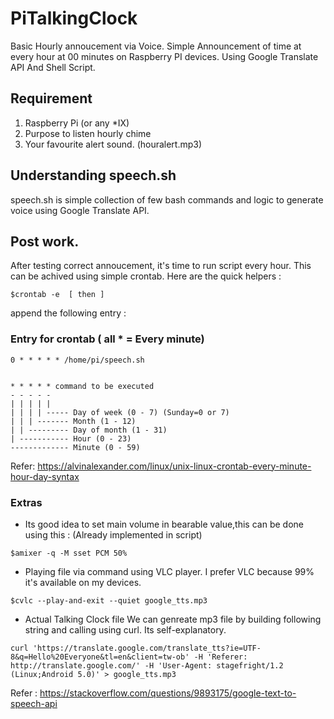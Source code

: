 # PiTalkingClock
Basic Hourly annoucement via Voice. Simple Announcement of time at every hour at 00 minutes on Raspberry PI devices. Using Google Translate API And Shell Script.



## Requirement 
1. Raspberry Pi (or any *IX)
2. Purpose to listen hourly chime
3. Your favourite alert sound. (houralert.mp3)

## Understanding speech.sh
speech.sh is simple collection of few bash commands and logic to generate voice using Google Translate API. 



## Post work.
After testing correct annoucement, it's time to run script every hour. This can be achived using simple crontab.
Here are the quick helpers :
```
$crontab -e  [ then ]
```

append the following entry :

### Entry for crontab ( all * = Every minute)
	0 * * * * * /home/pi/speech.sh  

			
	* * * * * command to be executed
	- - - - -
	| | | | |
	| | | | ----- Day of week (0 - 7) (Sunday=0 or 7)
	| | | ------- Month (1 - 12)
	| | --------- Day of month (1 - 31)
	| ----------- Hour (0 - 23)
	------------- Minute (0 - 59)

	

Refer: https://alvinalexander.com/linux/unix-linux-crontab-every-minute-hour-day-syntax


### Extras 
- Its good idea to set main volume in bearable value,this can be done using this : (Already implemented in script)
```
$amixer -q -M sset PCM 50%
```

- Playing file via command using VLC player. I prefer VLC because 99% it's available on my devices. 
```
$cvlc --play-and-exit --quiet google_tts.mp3 			
```		 

- Actual Talking Clock file 
We can genreate mp3 file by building following string and calling using curl. Its self-explanatory.
```
curl 'https://translate.google.com/translate_tts?ie=UTF-8&q=Hello%20Everyone&tl=en&client=tw-ob' -H 'Referer: http://translate.google.com/' -H 'User-Agent: stagefright/1.2 (Linux;Android 5.0)' > google_tts.mp3
```

Refer : https://stackoverflow.com/questions/9893175/google-text-to-speech-api


		
	

